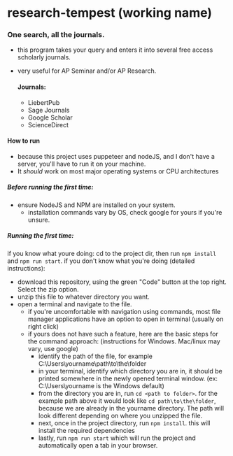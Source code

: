 # research-tempest (working name)
### One search, all the journals.
- this program takes your query and enters it into several free access scholarly journals.
- very useful for AP Seminar and/or AP Research.

  #### Journals:
  - LiebertPub
  - Sage Journals
  - Google Scholar
  - ScienceDirect
    
#### How to run
- because this project uses puppeteer and nodeJS, and I don't have a server, you'll have to run it on your machine.
- It *should* work on most major operating systems or CPU architectures
##### Before running the first time:
- ensure NodeJS and NPM are installed on your system.
    - installation commands vary by OS, check google for yours if you're unsure.
##### Running the first time:
if you know what youre doing: cd to the project dir, then run `npm install` and `npm run start`.
if you don't know what you're doing (detailed instructions):
- download this repository, using the green "Code" button at the top right. Select the zip option.
- unzip this file to whatever directory you want.
- open a terminal and navigate to the file.
    - if you're uncomfortable with navigation using commands, most file manager applications have an option to open in terminal (usually on right click)
    - if yours does not have such a feature, here are the basic steps for the command approach: (instructions for Windows. Mac/linux may vary, use google)
        - identify the path of the file, for example C:\Users\yourname\path\to\the\folder
        - in your terminal, identify which directory you are in, it should be printed somewhere in the newly opened terminal window. (ex: C:\Users\yourname is the Windows default)
        - from the directory you are in, run `cd <path to folder>`. for the example path above it would look like `cd path\to\the\folder`, because we are already in the yourname directory. The path will look different depending on where you unzipped the file.
        - next, once in the project directory, run `npm install`. this will install the required dependencies
        - lastly, run `npm run start` which will run the project and automatically open a tab in your browser.
          
